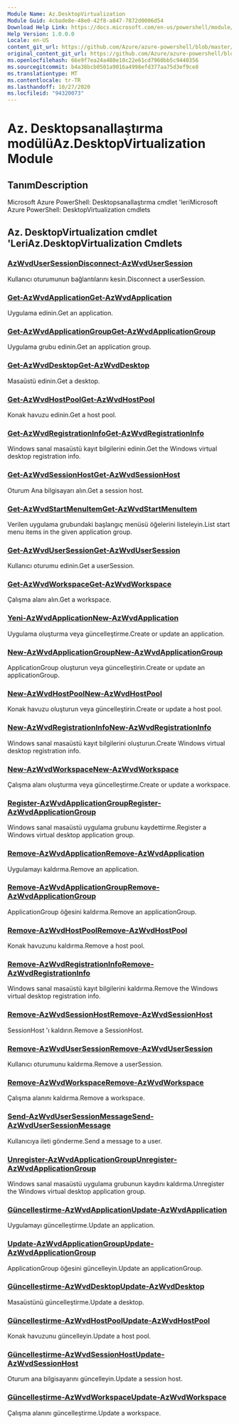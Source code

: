 ```yaml
---
Module Name: Az.DesktopVirtualization
Module Guid: 4cbade8e-48e0-42f8-a847-7872d0006d54
Download Help Link: https://docs.microsoft.com/en-us/powershell/module/az.desktopvirtualization
Help Version: 1.0.0.0
Locale: en-US
content_git_url: https://github.com/Azure/azure-powershell/blob/master/src/DesktopVirtualization/help/Az.DesktopVirtualization.md
original_content_git_url: https://github.com/Azure/azure-powershell/blob/master/src/DesktopVirtualization/help/Az.DesktopVirtualization.md
ms.openlocfilehash: 66e9f7ea24a480e10c22e61cd7960bb5c9440356
ms.sourcegitcommit: b4a38bcb0501a9016a4998efd377aa75d3ef9ce8
ms.translationtype: MT
ms.contentlocale: tr-TR
ms.lasthandoff: 10/27/2020
ms.locfileid: "94320073"
---
```

# <span data-ttu-id="3bd2e-101">Az. Desktopsanallaştırma modülü</span><span class="sxs-lookup"><span data-stu-id="3bd2e-101">Az.DesktopVirtualization Module</span></span>
## <span data-ttu-id="3bd2e-102">Tanım</span><span class="sxs-lookup"><span data-stu-id="3bd2e-102">Description</span></span>
<span data-ttu-id="3bd2e-103">Microsoft Azure PowerShell: Desktopsanallaştırma cmdlet 'leri</span><span class="sxs-lookup"><span data-stu-id="3bd2e-103">Microsoft Azure PowerShell: DesktopVirtualization cmdlets</span></span>

## <span data-ttu-id="3bd2e-104">Az. DesktopVirtualization cmdlet 'Leri</span><span class="sxs-lookup"><span data-stu-id="3bd2e-104">Az.DesktopVirtualization Cmdlets</span></span>
### [<span data-ttu-id="3bd2e-105">AzWvdUserSession</span><span class="sxs-lookup"><span data-stu-id="3bd2e-105">Disconnect-AzWvdUserSession</span></span>](Disconnect-AzWvdUserSession.md)
<span data-ttu-id="3bd2e-106">Kullanıcı oturumunun bağlantılarını kesin.</span><span class="sxs-lookup"><span data-stu-id="3bd2e-106">Disconnect a userSession.</span></span>

### [<span data-ttu-id="3bd2e-107">Get-AzWvdApplication</span><span class="sxs-lookup"><span data-stu-id="3bd2e-107">Get-AzWvdApplication</span></span>](Get-AzWvdApplication.md)
<span data-ttu-id="3bd2e-108">Uygulama edinin.</span><span class="sxs-lookup"><span data-stu-id="3bd2e-108">Get an application.</span></span>

### [<span data-ttu-id="3bd2e-109">Get-AzWvdApplicationGroup</span><span class="sxs-lookup"><span data-stu-id="3bd2e-109">Get-AzWvdApplicationGroup</span></span>](Get-AzWvdApplicationGroup.md)
<span data-ttu-id="3bd2e-110">Uygulama grubu edinin.</span><span class="sxs-lookup"><span data-stu-id="3bd2e-110">Get an application group.</span></span>

### [<span data-ttu-id="3bd2e-111">Get-AzWvdDesktop</span><span class="sxs-lookup"><span data-stu-id="3bd2e-111">Get-AzWvdDesktop</span></span>](Get-AzWvdDesktop.md)
<span data-ttu-id="3bd2e-112">Masaüstü edinin.</span><span class="sxs-lookup"><span data-stu-id="3bd2e-112">Get a desktop.</span></span>

### [<span data-ttu-id="3bd2e-113">Get-AzWvdHostPool</span><span class="sxs-lookup"><span data-stu-id="3bd2e-113">Get-AzWvdHostPool</span></span>](Get-AzWvdHostPool.md)
<span data-ttu-id="3bd2e-114">Konak havuzu edinin.</span><span class="sxs-lookup"><span data-stu-id="3bd2e-114">Get a host pool.</span></span>

### [<span data-ttu-id="3bd2e-115">Get-AzWvdRegistrationInfo</span><span class="sxs-lookup"><span data-stu-id="3bd2e-115">Get-AzWvdRegistrationInfo</span></span>](Get-AzWvdRegistrationInfo.md)
<span data-ttu-id="3bd2e-116">Windows sanal masaüstü kayıt bilgilerini edinin.</span><span class="sxs-lookup"><span data-stu-id="3bd2e-116">Get the Windows virtual desktop registration info.</span></span>

### [<span data-ttu-id="3bd2e-117">Get-AzWvdSessionHost</span><span class="sxs-lookup"><span data-stu-id="3bd2e-117">Get-AzWvdSessionHost</span></span>](Get-AzWvdSessionHost.md)
<span data-ttu-id="3bd2e-118">Oturum Ana bilgisayarı alın.</span><span class="sxs-lookup"><span data-stu-id="3bd2e-118">Get a session host.</span></span>

### [<span data-ttu-id="3bd2e-119">Get-AzWvdStartMenuItem</span><span class="sxs-lookup"><span data-stu-id="3bd2e-119">Get-AzWvdStartMenuItem</span></span>](Get-AzWvdStartMenuItem.md)
<span data-ttu-id="3bd2e-120">Verilen uygulama grubundaki başlangıç menüsü öğelerini listeleyin.</span><span class="sxs-lookup"><span data-stu-id="3bd2e-120">List start menu items in the given application group.</span></span>

### [<span data-ttu-id="3bd2e-121">Get-AzWvdUserSession</span><span class="sxs-lookup"><span data-stu-id="3bd2e-121">Get-AzWvdUserSession</span></span>](Get-AzWvdUserSession.md)
<span data-ttu-id="3bd2e-122">Kullanıcı oturumu edinin.</span><span class="sxs-lookup"><span data-stu-id="3bd2e-122">Get a userSession.</span></span>

### [<span data-ttu-id="3bd2e-123">Get-AzWvdWorkspace</span><span class="sxs-lookup"><span data-stu-id="3bd2e-123">Get-AzWvdWorkspace</span></span>](Get-AzWvdWorkspace.md)
<span data-ttu-id="3bd2e-124">Çalışma alanı alın.</span><span class="sxs-lookup"><span data-stu-id="3bd2e-124">Get a workspace.</span></span>

### [<span data-ttu-id="3bd2e-125">Yeni-AzWvdApplication</span><span class="sxs-lookup"><span data-stu-id="3bd2e-125">New-AzWvdApplication</span></span>](New-AzWvdApplication.md)
<span data-ttu-id="3bd2e-126">Uygulama oluşturma veya güncelleştirme.</span><span class="sxs-lookup"><span data-stu-id="3bd2e-126">Create or update an application.</span></span>

### [<span data-ttu-id="3bd2e-127">New-AzWvdApplicationGroup</span><span class="sxs-lookup"><span data-stu-id="3bd2e-127">New-AzWvdApplicationGroup</span></span>](New-AzWvdApplicationGroup.md)
<span data-ttu-id="3bd2e-128">ApplicationGroup oluşturun veya güncelleştirin.</span><span class="sxs-lookup"><span data-stu-id="3bd2e-128">Create or update an applicationGroup.</span></span>

### [<span data-ttu-id="3bd2e-129">New-AzWvdHostPool</span><span class="sxs-lookup"><span data-stu-id="3bd2e-129">New-AzWvdHostPool</span></span>](New-AzWvdHostPool.md)
<span data-ttu-id="3bd2e-130">Konak havuzu oluşturun veya güncelleştirin.</span><span class="sxs-lookup"><span data-stu-id="3bd2e-130">Create or update a host pool.</span></span>

### [<span data-ttu-id="3bd2e-131">New-AzWvdRegistrationInfo</span><span class="sxs-lookup"><span data-stu-id="3bd2e-131">New-AzWvdRegistrationInfo</span></span>](New-AzWvdRegistrationInfo.md)
<span data-ttu-id="3bd2e-132">Windows sanal masaüstü kayıt bilgilerini oluşturun.</span><span class="sxs-lookup"><span data-stu-id="3bd2e-132">Create Windows virtual desktop registration info.</span></span>

### [<span data-ttu-id="3bd2e-133">New-AzWvdWorkspace</span><span class="sxs-lookup"><span data-stu-id="3bd2e-133">New-AzWvdWorkspace</span></span>](New-AzWvdWorkspace.md)
<span data-ttu-id="3bd2e-134">Çalışma alanı oluşturma veya güncelleştirme.</span><span class="sxs-lookup"><span data-stu-id="3bd2e-134">Create or update a workspace.</span></span>

### [<span data-ttu-id="3bd2e-135">Register-AzWvdApplicationGroup</span><span class="sxs-lookup"><span data-stu-id="3bd2e-135">Register-AzWvdApplicationGroup</span></span>](Register-AzWvdApplicationGroup.md)
<span data-ttu-id="3bd2e-136">Windows sanal masaüstü uygulama grubunu kaydettirme.</span><span class="sxs-lookup"><span data-stu-id="3bd2e-136">Register a Windows virtual desktop application group.</span></span>

### [<span data-ttu-id="3bd2e-137">Remove-AzWvdApplication</span><span class="sxs-lookup"><span data-stu-id="3bd2e-137">Remove-AzWvdApplication</span></span>](Remove-AzWvdApplication.md)
<span data-ttu-id="3bd2e-138">Uygulamayı kaldırma.</span><span class="sxs-lookup"><span data-stu-id="3bd2e-138">Remove an application.</span></span>

### [<span data-ttu-id="3bd2e-139">Remove-AzWvdApplicationGroup</span><span class="sxs-lookup"><span data-stu-id="3bd2e-139">Remove-AzWvdApplicationGroup</span></span>](Remove-AzWvdApplicationGroup.md)
<span data-ttu-id="3bd2e-140">ApplicationGroup öğesini kaldırma.</span><span class="sxs-lookup"><span data-stu-id="3bd2e-140">Remove an applicationGroup.</span></span>

### [<span data-ttu-id="3bd2e-141">Remove-AzWvdHostPool</span><span class="sxs-lookup"><span data-stu-id="3bd2e-141">Remove-AzWvdHostPool</span></span>](Remove-AzWvdHostPool.md)
<span data-ttu-id="3bd2e-142">Konak havuzunu kaldırma.</span><span class="sxs-lookup"><span data-stu-id="3bd2e-142">Remove a host pool.</span></span>

### [<span data-ttu-id="3bd2e-143">Remove-AzWvdRegistrationInfo</span><span class="sxs-lookup"><span data-stu-id="3bd2e-143">Remove-AzWvdRegistrationInfo</span></span>](Remove-AzWvdRegistrationInfo.md)
<span data-ttu-id="3bd2e-144">Windows sanal masaüstü kayıt bilgilerini kaldırma.</span><span class="sxs-lookup"><span data-stu-id="3bd2e-144">Remove the Windows virtual desktop registration info.</span></span>

### [<span data-ttu-id="3bd2e-145">Remove-AzWvdSessionHost</span><span class="sxs-lookup"><span data-stu-id="3bd2e-145">Remove-AzWvdSessionHost</span></span>](Remove-AzWvdSessionHost.md)
<span data-ttu-id="3bd2e-146">SessionHost 'ı kaldırın.</span><span class="sxs-lookup"><span data-stu-id="3bd2e-146">Remove a SessionHost.</span></span>

### [<span data-ttu-id="3bd2e-147">Remove-AzWvdUserSession</span><span class="sxs-lookup"><span data-stu-id="3bd2e-147">Remove-AzWvdUserSession</span></span>](Remove-AzWvdUserSession.md)
<span data-ttu-id="3bd2e-148">Kullanıcı oturumunu kaldırma.</span><span class="sxs-lookup"><span data-stu-id="3bd2e-148">Remove a userSession.</span></span>

### [<span data-ttu-id="3bd2e-149">Remove-AzWvdWorkspace</span><span class="sxs-lookup"><span data-stu-id="3bd2e-149">Remove-AzWvdWorkspace</span></span>](Remove-AzWvdWorkspace.md)
<span data-ttu-id="3bd2e-150">Çalışma alanını kaldırma.</span><span class="sxs-lookup"><span data-stu-id="3bd2e-150">Remove a workspace.</span></span>

### [<span data-ttu-id="3bd2e-151">Send-AzWvdUserSessionMessage</span><span class="sxs-lookup"><span data-stu-id="3bd2e-151">Send-AzWvdUserSessionMessage</span></span>](Send-AzWvdUserSessionMessage.md)
<span data-ttu-id="3bd2e-152">Kullanıcıya ileti gönderme.</span><span class="sxs-lookup"><span data-stu-id="3bd2e-152">Send a message to a user.</span></span>

### [<span data-ttu-id="3bd2e-153">Unregister-AzWvdApplicationGroup</span><span class="sxs-lookup"><span data-stu-id="3bd2e-153">Unregister-AzWvdApplicationGroup</span></span>](Unregister-AzWvdApplicationGroup.md)
<span data-ttu-id="3bd2e-154">Windows sanal masaüstü uygulama grubunun kaydını kaldırma.</span><span class="sxs-lookup"><span data-stu-id="3bd2e-154">Unregister the Windows virtual desktop application group.</span></span>

### [<span data-ttu-id="3bd2e-155">Güncelleştirme-AzWvdApplication</span><span class="sxs-lookup"><span data-stu-id="3bd2e-155">Update-AzWvdApplication</span></span>](Update-AzWvdApplication.md)
<span data-ttu-id="3bd2e-156">Uygulamayı güncelleştirme.</span><span class="sxs-lookup"><span data-stu-id="3bd2e-156">Update an application.</span></span>

### [<span data-ttu-id="3bd2e-157">Update-AzWvdApplicationGroup</span><span class="sxs-lookup"><span data-stu-id="3bd2e-157">Update-AzWvdApplicationGroup</span></span>](Update-AzWvdApplicationGroup.md)
<span data-ttu-id="3bd2e-158">ApplicationGroup öğesini güncelleyin.</span><span class="sxs-lookup"><span data-stu-id="3bd2e-158">Update an applicationGroup.</span></span>

### [<span data-ttu-id="3bd2e-159">Güncelleştirme-AzWvdDesktop</span><span class="sxs-lookup"><span data-stu-id="3bd2e-159">Update-AzWvdDesktop</span></span>](Update-AzWvdDesktop.md)
<span data-ttu-id="3bd2e-160">Masaüstünü güncelleştirme.</span><span class="sxs-lookup"><span data-stu-id="3bd2e-160">Update a desktop.</span></span>

### [<span data-ttu-id="3bd2e-161">Güncelleştirme-AzWvdHostPool</span><span class="sxs-lookup"><span data-stu-id="3bd2e-161">Update-AzWvdHostPool</span></span>](Update-AzWvdHostPool.md)
<span data-ttu-id="3bd2e-162">Konak havuzunu güncelleyin.</span><span class="sxs-lookup"><span data-stu-id="3bd2e-162">Update a host pool.</span></span>

### [<span data-ttu-id="3bd2e-163">Güncelleştirme-AzWvdSessionHost</span><span class="sxs-lookup"><span data-stu-id="3bd2e-163">Update-AzWvdSessionHost</span></span>](Update-AzWvdSessionHost.md)
<span data-ttu-id="3bd2e-164">Oturum ana bilgisayarını güncelleyin.</span><span class="sxs-lookup"><span data-stu-id="3bd2e-164">Update a session host.</span></span>

### [<span data-ttu-id="3bd2e-165">Güncelleştirme-AzWvdWorkspace</span><span class="sxs-lookup"><span data-stu-id="3bd2e-165">Update-AzWvdWorkspace</span></span>](Update-AzWvdWorkspace.md)
<span data-ttu-id="3bd2e-166">Çalışma alanını güncelleştirme.</span><span class="sxs-lookup"><span data-stu-id="3bd2e-166">Update a workspace.</span></span>

